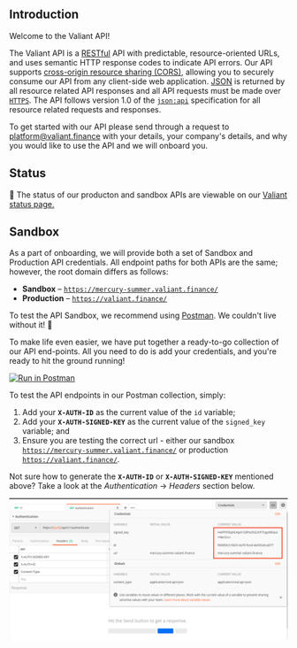 ## Introduction

Welcome to the Valiant API!

The Valiant API is a [RESTful](http://en.wikipedia.org/wiki/Representational_State_Transfer) API with predictable, resource-oriented URLs, and uses semantic HTTP response codes to indicate API errors. Our API supports [cross-origin resource sharing (CORS)](http://en.wikipedia.org/wiki/Cross-origin_resource_sharing), allowing you to securely consume our API from any client-side web application. [JSON](http://www.json.org/) is returned by all resource related API responses and all API requests must be made over [`HTTPS`](http://en.wikipedia.org/wiki/HTTP_Secure). The API follows version 1.0 of the [`json:api`](http://jsonapi.org/) specification for all resource related requests and responses.

<aside class="notice">
  To get started with our API please send through a request to <a href="mailto:platform@valiant.finance">platform@valiant.finance</a> with your details, your company's details, and why you would like to use the API and we will onboard you.
</aside>


## Status

🚦 The status of our producton and sandbox APIs are viewable on our <a href="https://www.valiantstatus.com" target="_blank">Valiant status page.</a>


## Sandbox

As a part of onboarding, we will provide both a set of Sandbox and Production API credentials. All endpoint paths for both APIs are the same; however, the root domain differs as follows:

- **Sandbox** – [`https://mercury-summer.valiant.finance/`](https://mercury-summer.valiant.finance/)
- **Production** – [`https://valiant.finance/`](https://valiant.finance/)

To test the API Sandbox, we recommend using [Postman](https://www.getpostman.com/). We couldn't live without it! 📮

To make life even easier, we have put together a ready-to-go collection of our API end-points. All you need to do is add your credentials, and you're ready to hit the ground running!

[![Run in Postman](https://run.pstmn.io/button.svg)](https://app.getpostman.com/run-collection/86abaac4a633772a1416)

To test the API endpoints in our Postman collection, simply:

1. Add your **`X-AUTH-ID`** as the current value of the `id` variable;
2. Add your **`X-AUTH-SIGNED-KEY`** as the current value of the `signed_key` variable; and
3. Ensure you are testing the correct url - either our sandbox [`https://mercury-summer.valiant.finance/`](https://mercury-summer.valiant.finance/) or production [`https://valiant.finance/`](https://valiant.finance/).

Not sure how to generate the **`X-AUTH-ID`** or **`X-AUTH-SIGNED-KEY`** mentioned above? Take a look at the _Authentication_ -> _Headers_ section below.

![alt text](/images/postman-credentials.png)
